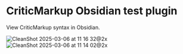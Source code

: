 # CriticMarkup Obsidian test plugin
View CriticMarkup syntax in Obsidian.

![CleanShot 2025-03-06 at 11 16 32@2x](https://github.com/user-attachments/assets/f022d32f-2188-4544-adaa-236b0a68b156)
![CleanShot 2025-03-06 at 11 14 02@2x](https://github.com/user-attachments/assets/08ef3305-42c3-455c-90b5-54632f818557)


